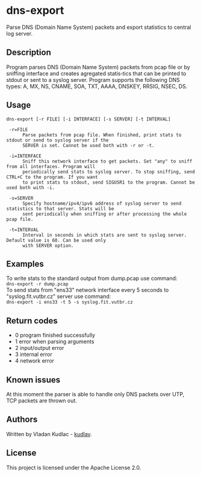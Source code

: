 # dns-export
Parse DNS (Domain Name System) packets and export statistics to central log server.

## Description
Program parses DNS (Domain Name System) packets from pcap file or by sniffing interface and creates agregated statis‐tics that can be printed to stdout or sent to a syslog server.
Program supports the following DNS types: A, MX, NS, CNAME, SOA, TXT, AAAA, DNSKEY, RRSIG, NSEC, DS.

## Usage
```
dns-export [-r FILE] [-i INTERFACE] [-s SERVER] [-t INTERVAL]

 -r=FILE
      Parse packets from pcap file. When finished, print stats to stdout or send to syslog server if the
      SERVER is set. Cannot be used both with -r or -t.

 -i=INTERFACE
      Sniff this network interface to get packets. Set "any" to sniff from all interfaces. Program will
      periodically send stats to syslog server. To stop sniffing, send CTRL+C to the program. If you want
      to print stats to stdout, send SIGUSR1 to the program. Cannot be used both with -i.

 -s=SERVER
      Specify hostname/ipv4/ipv6 address of syslog server to send statistics to that server. Stats will be
      sent periodically when sniffing or after processing the whole pcap file.

 -t=INTERVAL
      Interval in seconds in which stats are sent to syslog server. Default value is 60. Can be used only
      with SERVER option.
```

## Examples
To write stats to the standard output from dump.pcap use command:  
```dns-export -r dump.pcap```  
To send stats from "ens33" network interface every 5 seconds to "syslog.fit.vutbr.cz" server use command:  
```dns-export -i ens33 -t 5 -s syslog.fit.vutbr.cz```

## Return codes
- 0 program finished successfully
- 1 error when parsing arguments
- 2 input/output error
- 3 internal error
- 4 network error

## Known issues
At this moment the parser is able to handle only DNS packets over UTP, TCP packets are thrown out.

## Authors
Written by Vladan Kudlac - [kudlav](https://github.com/kudlav).

## License
This project is licensed under the Apache License 2.0.
